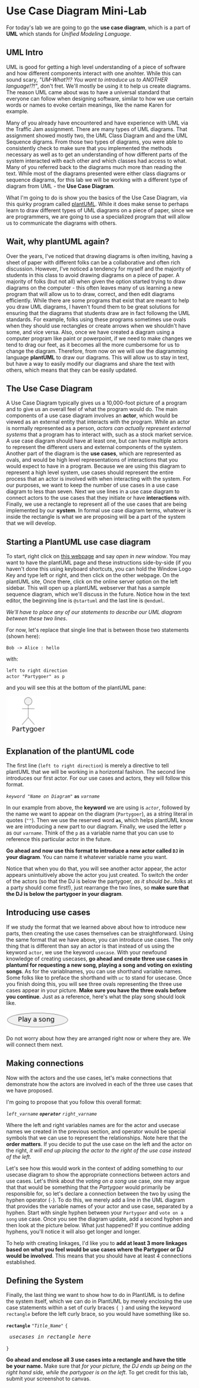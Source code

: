 # Use Case Diagram Mini-Lab

For today's lab we are going to go the **use case diagram**,
which is a part of **UML** which stands for *Unified Modeling Language*.

## UML Intro

UML is good for getting a high level understanding of a piece of software and how different components interact with one anohter.
While this can sound scary,
*"UM-What?!? You want to introduce us to ANOTHER language!?!"*,
don't fret.
We'll mostly be using it to help us create diagrams.
The reason UML came about was to have a universal standard that everyone can follow when designing software,
similar to how we use certain words or names to evoke certain meanings,
like the name Karen for example.

Many of you already have encountered and have experience with UML via the Traffic Jam assignment.
There are many types of UML diagrams.
That assignment showed mostly two,
the UML Class Diagram and and the UML Sequence digrams.
From those two types of diagrams,
you were able to consistently check to make sure that you implemented the methods necessary as well as to get an understanding of how different parts of the system interacted with each other and which classes had access to what.
Many of you referred back to the diagrams much more than reading the text.
While most of the diagrams presented were either class diagrams or sequence diagrams,
for this lab we will be working with a different type of diagram from UML - the **Use Case Diagram**.

What I'm going to do is show you the basics of the Use Case Diagram,
via this quirky program called [plantUML](https://plantuml.com).
While it does make sense to perhaps learn to draw different types of UML diagrams on a piece of paper,
since we are programmers,
we are going to use a specialized program that will allow us to communicate the diagrams with others.

## Wait, why plantUML again?

Over the years,
I've noticed that drawing diagrams is often inviting,
having a sheet of paper with different folks can be a collaborative and often rich discussion.
However,
I've noticed a tendency for myself and the majority of students in this class to avoid drawing diagrams on a piece of paper.
A majority of folks (but not all) when given the option started trying to draw diagrams on the computer - this often leaves many of us learning a new program that will allow us to to draw,
correct,
and then edit diagrams efficiently.
While there are some programs that exist that are meant to help you draw UML diagrams,
I haven't found them to be great solutions for ensuring that the diagrams that students draw are in fact followng the UML standards.
For example,
folks using these programs sometimes use ovals when they should use rectangles or create arrows when we shouldn't have some,
and vice versa.
Also,
once we have created a diagram using a computer program like paint or powerpoint,
if we need to make changes we tend to drag our feet,
as it becomes all the more cumbersome for us to change the diagram.
Therefore,
from now on we will use the diagramming language **plantUML** to draw our diagrams.
This will allow us to stay in text,
but have a way to easily modify our diagrams and share the text with others,
which means that they can be easily updated.

## The Use Case Diagram

A Use Case Diagram typically gives us a 10,000-foot picture of a program and to give us an overall feel of what the program would do.
The main components of a use case diagram involves an **actor**,
which would be viewed as an external entity that interacts with the program.
While an actor is normally represented as a person,
*actors can actually represent external systems* that a program has to interact with,
such as a stock market service.
A use case diagram should have at least one,
but can have multiple actors to represent the different users and external components of the system.
Another part of the diagram is the **use cases**,
which are represented as ovals,
and would be high level representations of interactions that you would expect to have in a program.
Because we are using this diagram to represent a high level system,
use cases should represent the entire process that an actor is involved with when interacting with the system.
For our purposes,
we want to keep the number of use cases in a use case diagram to less than seven.
Next we use lines in a use case diagram to connect actors to the use cases that they initiate or have **interactions** with.
Finally,
we use a rectangle to represent all of the use cases that are being implemented by our **system**.
In formal use case diagram terms,
whatever is inside the rectangle is what we are proposing will be a part of the system that we will develop.

## Starting a PlantUML use case diagram

To start,
right click on [this webpage](http://plantuml.com) and say *open in new window*.
You may want to have the plantUML page and these instructions side-by-side (if you haven't done this using keyboard shortcuts,
you can hold the Window Logo Key and type left or right,
and then click on the other webpage.
On the plantUML site,
Once there,
click on the online server option on the left sidebar.
 This will open up a plantUML webserver that has a sample sequence diagram,
which we'll discuss in the future.
Notice how in the text editor,
the beginning line is ```@startuml``` and the last line is ```@enduml```.

*We'll have to place any of our statements to describe our UML diagram between these two lines*.

For now,
let's replace that single line that is between those two statements (shown here):

```
Bob -> Alice : hello
```

with:

```
left to right direction
actor "Partygoer" as p
```

and you will see this at the bottom of the plantUML pane:

![](lab61media/partygoer.png)

## Explanation of the plantUML code

The first line (```left to right direction```) is merely a directive to tell plantUML that we will be working in a horizontal fashion.
The second line introduces our first actor.
For our use cases and actors,
they will follow this format.

*```keyword "Name on Diagram"```* **```as```** *```varname```*

In our example from above,
the **keyword** we are using is *```actor```*,
followed by the name we want to appear on the diagram (```Partygoer```),
as a string literal in quotes (```""```).
Then we use the reserved word **```as```**,
which helps plantUML know we are introducing a new part to our diagram.
Finally,
we used the letter ```p``` as our *```varname```*.
Think of the ```p``` as a variable name that you can use to reference this particular actor in the future.

**Go ahead and now use this format to introduce a new actor called ```DJ``` in your diagram**.
You can name it whatever variable name you want.

Notice that when you do that,
you will see another actor appear,
the actor appears unintuitively above the actor you just created.
To switch the order of the actors (so that the DJ is below the partygoer,
*as it should be*...folks at a party should come first!),
just rearrange the two lines,
so **make sure that the DJ is below the partygoer in your diagram**.

## Introducing use cases

If we study the format that we learned above about how to introduce new parts,
then creating the use cases themselves can be straightforward.
Using the same format that we have above,
you can introduce use cases.
The only thing that is different than say an actor is that instead of us using the keyword ```actor```,
we use the keyword ```usecase```.
With your newfound knowledge of creating usecases,
**go ahead and create three use cases in plantuml for requesting a new song,
playing a song and voting on existing songs**.
As for the variablnames,
you can use shorthand variable names.
Some folks like to preface the shorthand with *```uc```* to stand for usecase.
Once you finish doing this,
you will see three ovals representing the three use cases appear in your picture.
**Make sure you have the three ovals before you continue**.
Just as a reference,
here's what the play song should look like.

![](lab61media/playasong.png)

Do not worry about how they are arranged right now or where they are.
We will connect them next.

## Making connections

Now with the actors and the use cases,
let's make connections that demonstrate how the actors are involved in each of the three use cases that we have proposed.

I'm going to propose that you follow this overall format:

*```left_varname```* ***```operator```*** *```right_varname```*

Where the left and right variables names are for the actor and usecase names we created in the previous section,
and operator would be special symbols that we can use to represent the relationships.
Note here that the **order matters**.
If you decide to put the use case on the left and the actor on the right,
*it will end up placing the actor to the right of the use case instead of the left*.

Let's see how this would work in the context of adding something to our usecase diagram to show the appropriate connections between actors and use cases.
Let's think about the *voting on a song* use case,
one may argue that that would be something that the *Partygoer* would primarily be responsible for,
so let's declare a connection between the two by using the hyphen operator (```-```).
To do this,
we merely add a line in the UML diagram that provides the variable names of your actor and use case,
separated by a hyphen.
Start with single hyphen between your ```Partygoer``` and ```vote on a song``` use case.
Once you see the diagram update,
add a second hyphen and then look at the picture below.
What just happened?  If you continue adding hyphens,
you'll notice it will also get longer and longer.

To help with creating linkages,
I'd like you to **add at least 3 more linkages based on what you feel would be use cases where the Partygoer or DJ would be involved**.
This means that you should have at least 4 connections established.

## Defining the System

Finally,
the last thing we want to show how to do in PlantUML is to define the system itself,
which we can do in PlantUML by merely enclosing the use case statements within a set of curly braces ```{ }``` and using the keyword ```rectangle``` before the left curly brace,
so you would have something like so.

**```rectangle```** *```"Title_Name"```* ```{```

*<pre>  usecases in rectangle here</pre>*

```}```

**Go ahead and enclose all 3 use cases into a rectangle and have the title be your name.**  Make sure that *for your picture,
the DJ ends up being on the right hand side,
while the partygoer is on the left*.
To get credit for this lab,
submit your screenshot to canvas.
